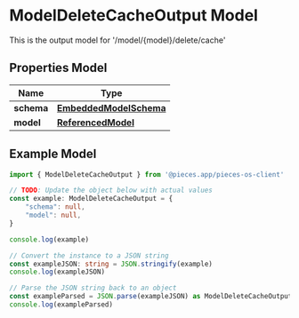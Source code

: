 
# ModelDeleteCacheOutput Model

This is the output model for \'/model/\{model\}/delete/cache\'

## Properties Model

Name | Type
------------ | -------------
**schema** | [**EmbeddedModelSchema**](EmbeddedModelSchema)
**model** | [**ReferencedModel**](ReferencedModel)

## Example Model

```typescript
import { ModelDeleteCacheOutput } from '@pieces.app/pieces-os-client'

// TODO: Update the object below with actual values
const example: ModelDeleteCacheOutput = {
    "schema": null,
    "model": null,
}

console.log(example)

// Convert the instance to a JSON string
const exampleJSON: string = JSON.stringify(example)
console.log(exampleJSON)

// Parse the JSON string back to an object
const exampleParsed = JSON.parse(exampleJSON) as ModelDeleteCacheOutput
console.log(exampleParsed)
```


